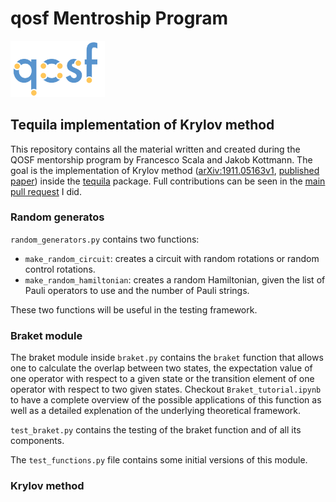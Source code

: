# qosf Mentroship Program

<p>
  <a href="" target="_blank"><img src="https://github.com/fran-scala/qosf-c5-task2/blob/7be030043a89a70ba63dfeae95a818950bac6975/qosf_logo.png?raw=True" width="30%"/> </a>
</p>

## Tequila implementation of Krylov method

This repository contains all the material written and created during the QOSF mentorship program by Francesco Scala and Jakob Kottmann. The goal is the implementation of Krylov method ([arXiv:1911.05163v1](https://arxiv.org/abs/1911.05163), [published paper](https://pubs.acs.org/doi/10.1021/acs.jctc.9b01125)) inside the [tequila](https://github.com/tequilahub/tequila) package. Full contributions can be seen in the [main pull request](https://github.com/tequilahub/tequila/pull/227) I did.

### Random generatos

`random_generators.py` contains two functions:
- `make_random_circuit`: creates a circuit with random rotations or random control rotations.
- `make_random_hamiltonian`: creates a random Hamiltonian, given the list of Pauli operators to use and the number of Pauli strings.

These two functions will be useful in the testing framework.

### Braket module

The braket module inside `braket.py` contains the `braket` function that allows one to calculate the overlap between two states, the expectation value of one operator with respect to a given state or the transition element of one operator with respect to two given states. Checkout `Braket_tutorial.ipynb` to have a complete overview of the possible applications of this function as well as a detailed explenation of the underlying theoretical framework.

`test_braket.py` contains the testing of the braket function and of all its components.

The `test_functions.py` file contains some initial versions of this module.

### Krylov method
